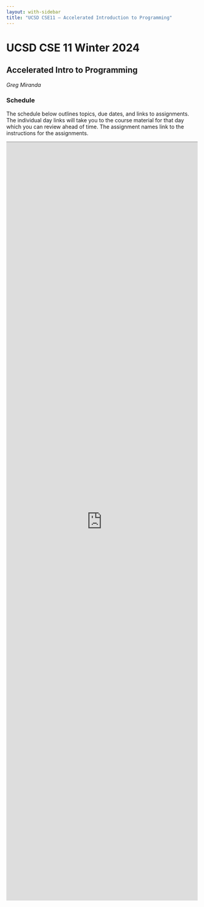 ```yaml
---
layout: with-sidebar
title: "UCSD CSE11 – Accelerated Introduction to Programming"
---
```


# UCSD CSE 11 Winter 2024
## Accelerated Intro to Programming

_Greg Miranda_

<a id="b:disc"></a>
<h3>Schedule</h3>

The schedule below outlines topics, due dates, and links to assignments. The
individual day links will take you to the course material for that day which you
can review ahead of time. The assignment names link to the instructions for the
assignments.

<iframe style="border: none; border-top: 1px solid grey; border-spacing: 2px" src="https://docs.google.com/spreadsheets/d/e/2PACX-1vSJKYkrVb7YBjAV1xnTShjTcw2QKom3GCiZymF9k4c4UNUh6-U8Eu_Lb9RvPcMvA9n5JuLtOVSn5n1u/pubhtml?gid=594704517&amp;single=true&amp;widget=true&amp;headers=false"
width="100%" height="1995px"></iframe>

